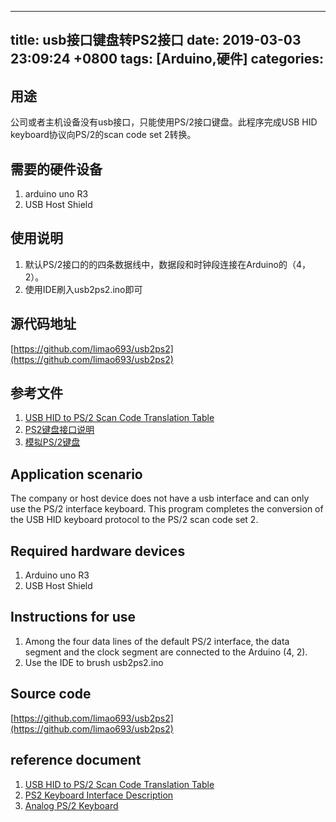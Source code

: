 
---
title: usb接口键盘转PS2接口
date: 2019-03-03 23:09:24 +0800
tags: [Arduino,硬件]
categories: 
---
<a name="9c5d49bd"></a>
## 用途

公司或者主机设备没有usb接口，只能使用PS/2接口键盘。此程序完成USB HID keyboard协议向PS/2的scan code set 2转换。

<a name="43424246"></a>
## 需要的硬件设备

1. arduino uno R3
2. USB Host Shield

<a name="9e1bb02b"></a>
## 使用说明

1. 默认PS/2接口的的四条数据线中，数据段和时钟段连接在Arduino的（4，2）。
2. 使用IDE刷入usb2ps2.ino即可

<a name="35649185"></a>
## 源代码地址

[https://github.com/limao693/usb2ps2](https://github.com/limao693/usb2ps2)

<a name="7cfd3686"></a>
## 参考文件

1. [USB HID to PS/2 Scan Code Translation Table](https://download.microsoft.com/download/1/6/1/161ba512-40e2-4cc9-843a-923143f3456c/translate.pdf)
2. [PS2键盘接口说明](http://www.burtonsys.com/ps2_chapweske.htm)
3. [模拟PS/2键盘](https://www.arduino.cn/thread-77766-1-1.html)

<a name="8867abb4"></a>
## Application scenario

The company or host device does not have a usb interface and can only use the PS/2 interface keyboard. This program completes the conversion of the USB HID keyboard protocol to the PS/2 scan code set 2.

<a name="a57c2952"></a>
## Required hardware devices

1. Arduino uno R3
2. USB Host Shield

<a name="a3258974"></a>
## Instructions for use

1. Among the four data lines of the default PS/2 interface, the data segment and the clock segment are connected to the Arduino (4, 2).
2. Use the IDE to brush usb2ps2.ino

<a name="a98df735"></a>
## Source code

[https://github.com/limao693/usb2ps2](https://github.com/limao693/usb2ps2)

<a name="225e6fed"></a>
## reference document

1. [USB HID to PS/2 Scan Code Translation Table](https://download.microsoft.com/download/1/6/1/161ba512-40e2-4cc9-843a-923143f3456c/translate.pdf)
2. [PS2 Keyboard Interface Description](http://www.burtonsys.com/ps2_chapweske.htm)
3. [Analog PS/2 Keyboard](https://www.arduino.cn/thread-77766-1-1.html)



